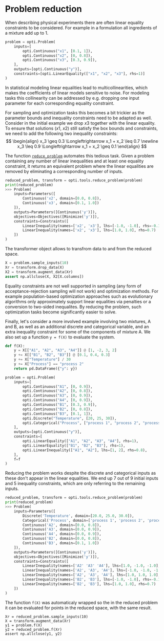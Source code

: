 # Problem reduction

When describing physical experiments there are often linear equality constraints to be considered.
For example in a formulation all ingredients of a mixture add up to 1. 

```python
problem = opti.Problem(
    inputs=[
        opti.Continuous("x1", [0.1, 1]),
        opti.Continuous("x2", [0, 0.8]),
        opti.Continuous("x3", [0.3, 0.9]),
    ],
    outputs=[opti.Continuous("y")],
    constraints=[opti.LinearEquality(["x1", "x2", "x3"], rhs=1)]
)
```

In statistical modeling linear equalities lead to multicollinearities, which makes the coefficients of linear models sensitive to noise.
For modeling tasks this collinearity can be addressed by e.g. dropping one input parameter for each corresponding equality constraint.

For sampling and optimization tasks this becomes a bit trickier as the parameter bounds and inequality constraints need to be adapted as well.
Consider in the initial example we drop $x3$ together with the linear equality. 
To ensure that solutions ($x1$, $x2$) still satisfy the box bounds and constraints, we need to add the following two inequality constraints:
$$
\begin{align}
x_3 \geq 0.3 \Longleftrightarrow x_1 + x_2 \leq 0.7 \newline
x_3 \leq 0.9 \Longleftrightarrow x_1 + x_2 \geq 0.1
\end{align}
$$

The function [`reduce_problem`](/mopti/ref-tools/#opti.tools.reduce.reduce_problem) automates this tedious task.
Given a problem containing any number of linear inequalities and at least one equality constraint, it returns an equivalent problem where the linear equalities are removed by eliminating a corresponding number of inputs.

```python
reduced_problem, transform = opti.tools.reduce_problem(problem)
print(reduced_problem)
>>> Problem(
    inputs=Parameters([
        Continuous('x2', domain=[0.0, 0.8]), 
        Continuous('x3', domain=[0.1, 1.0])
    ]),
    outputs=Parameters([Continuous('y')]),
    objectives=Objectives([Minimize('y')]),
    constraints=Constraints([
        LinearInequality(names=['x2', 'x3'], lhs=[-1.0, -1.0], rhs=-0.1),
        LinearInequality(names=['x2', 'x3'], lhs=[1.0, 1.0], rhs=0.7)
    ])
)
```

The transformer object allows to transfrom data to and from the reduced space.

```python
X = problem.sample_inputs(10)
Xr = transform.drop_data(X)
X2 = transform.augment_data(Xr)
assert np.allclose(X, X2[X.columns])
```

Equality constraints are not well supported in sampling (any form of acceptance-rejection sampling will not work) and optimization methods. 
For example population-based optimization approaches such as evolutionary algorithms only approximately support linear equalities via penalties or a conversion to two-sided inequalites.
By reducing the problem, such optimization tasks become significantly easier to solve.

Finally, let's consider a more involved example involving two mixtures, A and B, as well as an additional discrete and categorical variable, and an extra inequality constraint for some of the components of mixture A.
We also set up a function `y = f(X)` to evaluate the system.

```python
def f(X):
    y = X[["A1", "A2", "A3", "A4"]] @ [1, -2, 3, 2]
    y += X[["B1", "B2", "B3"]] @ [0.1, 0.4, 0.3]
    y += X["Temperature"] / 30
    y += X["Process"] == "process 2"
    return pd.DataFrame({"y": y})

problem = opti.Problem(
    inputs=[
        opti.Continuous("A1", [0, 0.9]),
        opti.Continuous("A2", [0, 0.8]),
        opti.Continuous("A3", [0, 0.9]),
        opti.Continuous("A4", [0, 0.9]),
        opti.Continuous("B1", [0.3, 0.9]),
        opti.Continuous("B2", [0, 0.8]),
        opti.Continuous("B3", [0.1, 1]),
        opti.Discrete("Temperature", [20, 25, 30]),
        opti.Categorical("Process", ["process 1", "process 2", "process 3"])
    ],
    outputs=[opti.Continuous("y")],
    constraints=[
        opti.LinearEquality(["A1", "A2", "A3", "A4"], rhs=1),
        opti.LinearEquality(["B1", "B2", "B3"], rhs=1),
        opti.LinearInequality(["A1", "A2"], lhs=[1, 2], rhs=0.8),
    ],
    f=f
)
```

Reducing the problem works despite the discrete and categorical inputs as these don't appear in the linear equalities.
We end up 7 out of 9 initial inputs and 5 inequality constraints, which are only referring to the remaining inputs.
```python
reduced_problem, transform = opti.tools.reduce_problem(problem)
print(reduced_problem)
>>> Problem(
    inputs=Parameters([
        Discrete('Temperature', domain=[20.0, 25.0, 30.0]),
        Categorical('Process', domain=['process 1', 'process 2', 'process 3']),
        Continuous('A2', domain=[0.0, 0.8]),
        Continuous('A3', domain=[0.0, 0.9]),
        Continuous('A4', domain=[0.0, 0.9]),
        Continuous('B2', domain=[0.0, 0.8]),
        Continuous('B3', domain=[0.1, 1.0])
    ]),
    outputs=Parameters([Continuous('y')]),
    objectives=Objectives([Minimize('y')]),
    constraints=Constraints([
        LinearInequality(names=['A2' 'A3' 'A4'], lhs=[1.0, -1.0, -1.0], rhs=-0.2),
        LinearInequality(names=['A2', 'A3', 'A4'], lhs=[-1.0, -1.0, -1.0], rhs=-0.1),
        LinearInequality(names=['A2', 'A3', 'A4'], lhs=[1.0, 1.0, 1.0], rhs=1.0),
        LinearInequality(names=['B2', 'B3'], lhs=[-1.0, -1.0], rhs=-0.1),
        LinearInequality(names=['B2', 'B3'], lhs=[1.0, 1.0], rhs=0.7)
    ])
)
```

The function `f(X)` was automaticaly wrapped so the in the reduced problem it can be evaluated for points in the reduced space, with the same result.

```
Xr = reduced_problem.sample_inputs(10)
X = transform.augment_data(Xr)
y1 = problem.f(X)
y2 = reduced_problem.f(Xr)
assert np.allclose(y1, y2)
```

